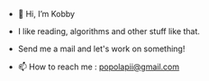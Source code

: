 - 👋 Hi, I’m Kobby
- I like reading, algorithms and other stuff like that.
- Send me a mail and let's work on something!

- 📫 How to reach me : popolapii@gmail.com


<!---
kobbyob123/kobbyob123 is a ✨ special ✨ repository because its `README.md` (this file) appears on your GitHub profile.
You can click the Preview link to take a look at your changes.
- 👀 I’m interested in ...
- 🌱 I’m currently learning ...
- 💞️ I’m looking to collaborate on ...
--->
